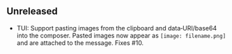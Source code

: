 ## Unreleased

- TUI: Support pasting images from the clipboard and data‑URI/base64 into the composer. Pasted images now appear as `[image: filename.png]` and are attached to the message. Fixes #10.


